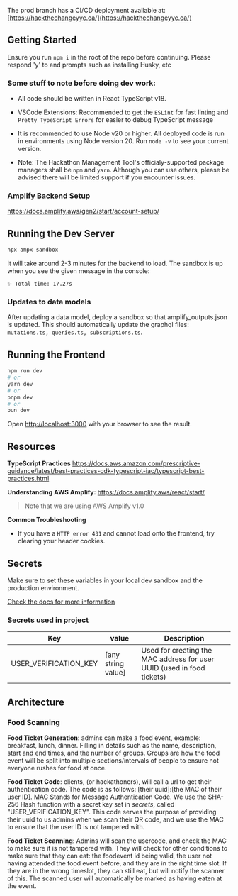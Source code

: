 The prod branch has a CI/CD deployment available at: [https://hackthechangeyyc.ca/](https://hackthechangeyyc.ca/)

## Getting Started

Ensure you run `npm i` in the root of the repo before continuing. Please respond 'y' to and prompts such as installing Husky, etc

### Some stuff to note before doing dev work:

- All code should be written in React TypeScript v18.

- VSCode Extensions: Recommended to get the `ESLint` for fast linting and `Pretty TypeScript Errors` for easier to debug TypeScript message

- It is recommended to use Node v20 or higher. All deployed code is run in environments using Node version 20. Run `node -v` to see your current version.

- Note: The Hackathon Management Tool's officialy-supported package managers shall be `npm` and `yarn`. Although you can use others, please be advised there will be limited support if you encounter issues.

### Amplify Backend Setup

https://docs.amplify.aws/gen2/start/account-setup/

## Running the Dev Server

```bash
npx ampx sandbox
```

It will take around 2-3 minutes for the backend to load. The sandbox is up when you see the given message in the console:

`✨ Total time: 17.27s`

### Updates to data models

After updating a data model, deploy a sandbox so that amplify_outputs.json is updated. This should automatically update the graphql files: `mutations.ts, queries.ts, subscriptions.ts`.

## Running the Frontend

```bash
npm run dev
# or
yarn dev
# or
pnpm dev
# or
bun dev
```

Open [http://localhost:3000](http://localhost:3000) with your browser to see the result.

## Resources

**TypeScript Practices**
https://docs.aws.amazon.com/prescriptive-guidance/latest/best-practices-cdk-typescript-iac/typescript-best-practices.html

**Understanding AWS Amplify:**
https://docs.amplify.aws/react/start/

> Note that we are using AWS Amplify v1.0

**Common Troubleshooting**

- If you have a `HTTP error 431` and cannot load onto the frontend, try clearing your header cookies.

## Secrets

Make sure to set these variables in your local dev sandbox and the production environment.

[Check the docs for more information](https://docs.amplify.aws/react/deploy-and-host/fullstack-branching/secrets-and-vars/)

### Secrets used in project

| Key                   | value              | Description                                                            |
| --------------------- | ------------------ | ---------------------------------------------------------------------- |
| USER_VERIFICATION_KEY | [any string value] | Used for creating the MAC address for user UUID (used in food tickets) |

## Architecture

### Food Scanning

**Food Ticket Generation**: admins can make a food event, example: breakfast, lunch, dinner. Filling in details such as the name, description, start and end times, and the number of groups. Groups are how the food event will be split into multiple sections/intervals of people to ensure not everyone rushes for food at once.

**Food Ticket Code**: clients, (or hackathoners), will call a url to get their authentication code. The code is as follows: [their uuid]:[the MAC of their user ID]. MAC Stands for Message Authentication Code. We use the SHA-256 Hash function with a secret key set in _secrets_, called "USER_VERIFICATION_KEY". This code serves the purpose of providing their uuid to us admins when we scan their QR code, and we use the MAC to ensure that the user ID is not tampered with.

**Food Ticket Scanning**: Admins will scan the usercode, and check the MAC to make sure it is not tampered with. They will check for other conditions to make sure that they can eat: the foodevent id being valid, the user not having attended the food event before, and they are in the right time slot. If they are in the wrong timeslot, they can still eat, but will notify the scanner of this. The scanned user will automatically be marked as having eaten at the event.
